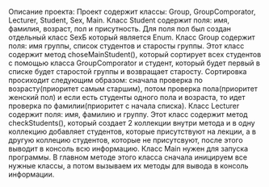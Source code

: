 Описание проекта:
Проект содержит классы: Group, GroupComporator, Lecturer, Student, Sex, Main.
Класс Student содержит поля: имя, фамилия, возраст, пол и присутность. 
Для поля пол был создан отдельный класс SexБ который является Enum.
Класс Group содержит  поля: имя группы, список студентов и старосты группы.
Этот класс содержит метод choseMainStudent(), который сортирует всех студентов с помощью класса GroupComporator и студент,
который будет первый в списке будет старостой группы и возвращает старосту.
Сортировка просиходит следующим образом: сначала проверка по возрасту(приоритет самым старшим), 
потом проверка пола(приоритет женский пол) и если есть студенты одного пола и возраста, то идет проверка по фамилии(приоритет с начала списка).
Класс Lecturer содержит поля: имя, фамилию и группу.
Этот класс содержит метод checkStudents(), который создает 2 коллекции внутри метода и в одну коллекцию добавляет студентов, 
которые присутствуют на лекции, а в другую коллецию студентов, которые не присутсвуют, после этого выводит в консоль всю информацию.
Класс Main нужен для запуска программы.
В главном методе этого класса сначала иницируем все нужные классы, а потом вызываем их методы для вывода в консоль информации.


